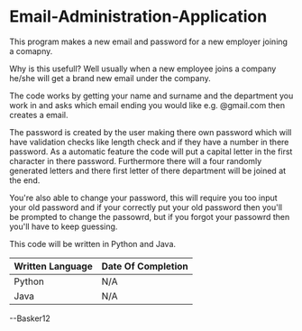 # Email-Administration-Application
This program makes a new email and password for a new employer joining a comapny. 

Why is this usefull? Well usually when a new employee joins a company he/she will get a brand new email under the company.

The code works by getting your name and surname and the department you work in and asks which email ending you would like
e.g. @gmail.com then creates a email. 

The password is created by the user making there own password which will have validation checks like length check and if they have a
number in there password. As a automatic feature the code will put a capital letter in the first character in there password. 
Furthermore there will a four randomly generated letters and there first letter of there department will be joined at the end.  

You're also able to change your password, this will require you too input your old password and if your correctly put your old
password then you'll be prompted to change the passowrd, but if you forgot your passowrd then you'll have to keep guessing.

This code will be written in Python and Java.

| Written Language | Date Of Completion |
| --- | --- |
|Python | N/A |
| Java | N/A |

--Basker12
